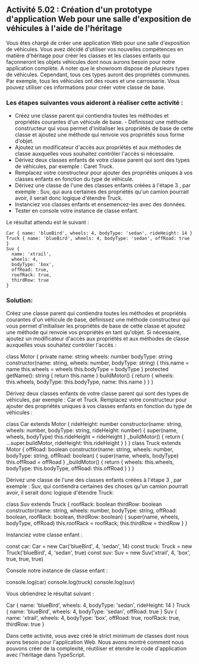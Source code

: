 ## Activité 5.02 : Création d'un prototype d'application Web pour une salle d'exposition de véhicules à l'aide de l'héritage

Vous êtes chargé de créer une application Web pour une salle d'exposition de véhicules. Vous avez décidé d'utiliser vos nouvelles compétences en matière d'héritage pour créer les classes et les classes enfants qui façonneront les objets véhicules dont nous aurons besoin pour notre application complète. A noter que le showroom dispose de plusieurs types de véhicules. Cependant, tous ces types auront des propriétés communes. Par exemple, tous les véhicules ont des roues et une carrosserie. Vous pouvez utiliser ces informations pour créer votre classe de base.

### Les étapes suivantes vous aideront à réaliser cette activité :

- Créez une classe parent qui contiendra toutes les méthodes et propriétés courantes d'un véhicule de base. - Définissez une méthode constructeur qui vous permet d'initialiser les propriétés de base de cette classe et ajoutez une méthode qui renvoie vos propriétés sous forme d'objet.
- Ajoutez un modificateur d'accès aux propriétés et aux méthodes de classe auxquelles vous souhaitez contrôler l'accès si nécessaire.
- Dérivez deux classes enfants de votre classe parent qui sont des types de véhicules, par exemple : Caret Truck.
- Remplacez votre constructeur pour ajouter des propriétés uniques à vos classes enfants en fonction du type de véhicule.
- Dérivez une classe de l'une des classes enfants créées à l'étape 3 , par exemple : Suv, qui aura certaines des propriétés qu'un camion pourrait avoir, il serait donc logique d'étendre Truck.
- Instanciez vos classes enfants et ensemencez-les avec des données.
- Tester en console votre instance de classe enfant.
    
Le résultat attendu est le suivant :

    Car { name: 'blueBird', wheels: 4, bodyType: 'sedan', rideHeight: 14 }
    Truck { name: 'blueBird', wheels: 4, bodyType: 'sedan', offRoad: true }
    Suv {
      name: 'xtrail',
      wheels: 4,
      bodyType: 'box',
      offRoad: true,
      roofRack: true,
      thirdRow: true
    }

### Solution: 

Créez une classe parent qui contiendra toutes les méthodes et propriétés courantes d'un véhicule de base, définissez une méthode constructeur qui vous permet d'initialiser les propriétés de base de cette classe et ajoutez une méthode qui renvoie vos propriétés en tant qu'objet. Si nécessaire, ajoutez un modificateur d'accès aux propriétés et aux méthodes de classe auxquelles vous souhaitez contrôler l'accès :

class Motor {
    private name: string
    wheels: number
    bodyType: string
    constructor(name: string, wheels: number, bodyType: string) {
        this.name = name
        this.wheels = wheels
        this.bodyType = bodyType
    }
    protected getName(): string {
        return this.name
    }
    buildMotor() {
        return {
            wheels: this.wheels,
            bodyType: this.bodyType,
            name: this.name
        }
    }
}

Dérivez deux classes enfants de votre classe parent qui sont des types de véhicules, par exemple : Car et Truck. Remplacez votre constructeur pour ajouter des propriétés uniques à vos classes enfants en fonction du type de véhicules :

class Car extends Motor {
    rideHeight: number
    constructor(name: string, wheels: number, bodyType: string, rideHeight: number) {
        super(name, wheels, bodyType)
        this.rideHeight = rideHeight
    }
    _buildMotor() {
        return {
            ...super.buildMotor,
            rideHeight: this.rideHeight
        }
    }
}
class Truck extends Motor {
    offRoad: boolean
    constructor(name: string, wheels: number, bodyType: string, offRoad: boolean) {
        super(name, wheels, bodyType)
        this.offRoad = offRoad
    }
    _buildMotor() {
        return {
            wheels: this.wheels,
            bodyType: this.bodyType,
            offRoad: this.offRoad
        }
    }
}

Dérivez une classe de l'une des classes enfants créées à l'étape 3 , par exemple : Suv, qui contiendra certaines des choses qu'un camion pourrait avoir, il serait donc logique d'étendre Truck:

class Suv extends Truck {
    roofRack: boolean
    thirdRow: boolean
    constructor(name: string, wheels: number, bodyType: string, 
        offRoad: boolean, roofRack: boolean, thirdRow: boolean) {
        super(name, wheels, bodyType, offRoad)
        this.roofRack = roofRack;
        this.thirdRow = thirdRow
    }
}

Instanciez votre classe enfant :

const car: Car = new Car('blueBird', 4, 'sedan', 14)
const truck: Truck = new Truck('blueBird', 4, 'sedan', true)
const suv: Suv = new Suv('xtrail', 4, 'box', true, true, true)

Console notre instance de classe enfant :

console.log(car)
console.log(truck)
console.log(suv)

Vous obtiendrez le résultat suivant :

Car { name: 'blueBird', wheels: 4, bodyType: 'sedan', rideHeight: 14 }
Truck { name: 'blueBird', wheels: 4, bodyType: 'sedan', offRoad: true }
Suv {
  name: 'xtrail',
  wheels: 4,
  bodyType: 'box',
  offRoad: true,
  roofRack: true,
  thirdRow: true
}

Dans cette activité, vous avez créé le strict minimum de classes dont nous avons besoin pour l'application Web. Nous avons montré comment nous pouvons créer de la complexité, réutiliser et étendre le code d'application avec l'héritage dans TypeScript. 
